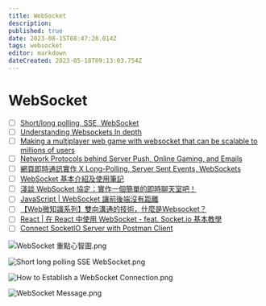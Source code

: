 ```yaml
---
title: WebSocket
description: 
published: true
date: 2023-08-15T08:47:28.014Z
tags: websocket
editor: markdown
dateCreated: 2023-05-18T09:13:03.754Z
---
```


# WebSocket
- [ ] [Short/long polling, SSE, WebSocket](https://blog.bytebytego.com/p/ep-39-accounting-101-in-payment-systems?utm_source=profile&utm_medium=reader2)
- [ ] [Understanding Websockets In depth](https://vishalrana9915.medium.com/understanding-websockets-in-depth-6eb07ab298b3)
- [ ] [Making a multiplayer web game with websocket that can be scalable to millions of users](https://medium.com/@dragonblade9x/making-a-multiplayer-web-game-with-websocket-that-can-be-scalable-to-millions-of-users-923cc8bd4d3b)
- [ ] [Network Protocols behind Server Push, Online Gaming, and Emails](https://blog.bytebytego.com/p/network-protocols-behind-server-push?utm_source=profile&utm_medium=reader2)
- [ ] [網頁即時通訊實作 X Long-Polling, Server Sent Events, WebSockets](https://linyencheng.github.io/2022/09/23/relationships-between-frontend-and-backend/js-realtime-communication/)
- [ ] [WebSocket 基本介紹及使用筆記](https://www.letswrite.tw/websocket/)
- [ ] [淺談 WebSocket 協定：實作一個簡單的即時聊天室吧！](https://hackmd.io/@Heidi-Liu/javascript-websocket)
- [ ] [JavaScript | WebSocket 讓前後端沒有距離](https://medium.com/enjoy-life-enjoy-coding/javascript-websocket-%E8%AE%93%E5%89%8D%E5%BE%8C%E7%AB%AF%E6%B2%92%E6%9C%89%E8%B7%9D%E9%9B%A2-34536c333e1b)
- [ ] [【Web微知識系列】雙向溝通的技術，什麼是Websocket？](https://vocus.cc/article/627280c5fd89780001c71e35)
- [ ] [React | 在 React 中使用 WebSocket - feat. Socket.io 基本教學](https://ms314006.github.io/use-websocket-by-react-socket-io/)
- [ ] [Connect SocketIO Server with Postman Client](https://www.youtube.com/watch?v=RWrNL-I3j7k&ab_channel=SWIKbyMirTahaAli&loop=0)

![WebSocket 重點心智圖.png](http://192.168.25.60:8000/files/file_storage/e9c7606b.png)

![Short long polling SSE WebSocket.png](http://192.168.25.60:8000/files/file_storage/61384721.png)

![How to Establish a WebSocket Connection.png](http://192.168.25.60:8000/files/file_storage/4913e244.png)

![WebSocket Message.png](http://192.168.25.60:8000/files/file_storage/1105ad71.png)
